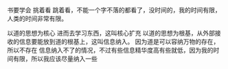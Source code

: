 书要学会 挑着看 跳着看，不能一个字不落的都看了，没时间的，我的时间有限，人类的时间非常有限。

以道的思想为核心 进而去学习东西，这叫核心扩充
以道的思想为根基，从外部接收的信息要能放到道的根基上，这叫信息纳入。
因为道是可以容纳万物的存在，所以不存在 信息纳入不了的情况，不过有些信息精华度高有些就低，因为我的时间有限，所以我应该尽量纳入一些